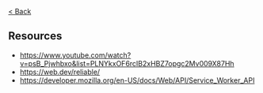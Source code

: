 [< Back](readme.md)

## Resources

- https://www.youtube.com/watch?v=psB_Pjwhbxo&list=PLNYkxOF6rcIB2xHBZ7opgc2Mv009X87Hh
- https://web.dev/reliable/
- https://developer.mozilla.org/en-US/docs/Web/API/Service_Worker_API
